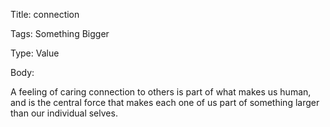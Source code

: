 Title:  connection

Tags:   Something Bigger

Type:   Value

Body: 

A feeling of caring connection to others is part of what makes us human, and is the central force that makes each one of us part of something larger than our individual selves. 
